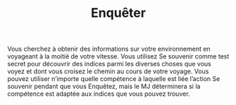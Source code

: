 ﻿---
title: Enquêter
titleEn: Investigate
id: EwgTZBWsc8qKaViP
group: actions
---
<p>Vous cherchez à obtenir des informations sur votre environnement en voyageant à la moitié de votre vitesse. Vous utilisez Se souvenir comme test secret pour découvrir des indices parmi les diverses choses que vous voyez et dont vous croisez le chemin au cours de votre voyage. Vous pouvez utiliser n’importe quelle compétence à laquelle est liée l’action Se souvenir pendant que vous Enquêtez, mais le MJ déterminera si la compétence est adaptée aux indices que vous pouvez trouver.</p>
